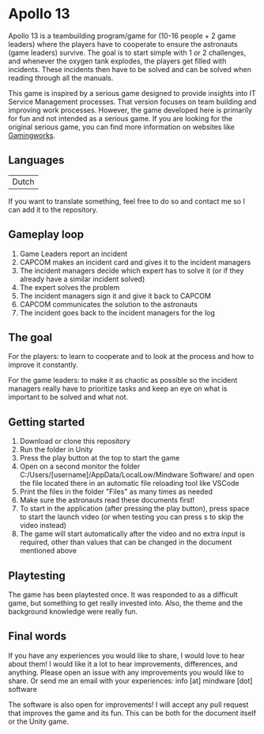 # Apollo 13

Apollo 13 is a teambuilding program/game for (10-16 people + 2 game leaders) where the players have to cooperate to ensure the astronauts (game leaders) survive. The goal is to start simple with 1 or 2 challenges, and whenever the oxygen tank explodes, the players get filled with incidents. These incidents then have to be solved and can be solved when reading through all the manuals.

This game is inspired by a serious game designed to provide insights into IT Service Management processes. That version focuses on team building and improving work processes. However, the game developed here is primarily for fun and not intended as a serious game. If you are looking for the original serious game, you can find more information on websites like [Gamingworks](https://www.gamingworks.nl/business-simulations/apollo-13/).

## Languages

|  |
| --- |
| Dutch |

If you want to translate something, feel free to do so and contact me so I can add it to the repository.

## Gameplay loop

1. Game Leaders report an incident
2. CAPCOM makes an incident card and gives it to the incident managers
3. The incident managers decide which expert has to solve it (or if they already have a similar incident solved)
4. The expert solves the problem
5. The incident managers sign it and give it back to CAPCOM
6. CAPCOM communicates the solution to the astronauts
7. The incident goes back to the incident managers for the log

## The goal

For the players: to learn to cooperate and to look at the process and how to improve it constantly.

For the game leaders: to make it as chaotic as possible so the incident managers really have to prioritize tasks and keep an eye on what is important to be solved and what not.

## Getting started

1. Download or clone this repository
2. Run the folder in Unity
3. Press the play button at the top to start the game
4. Open on a second monitor the folder C:/Users/[username]/AppData/LocalLow/Mindware Software/ and open the file located there in an automatic file reloading tool like VSCode
5. Print the files in the folder "Files" as many times as needed
6. Make sure the astronauts read these documents first!
7. To start in the application (after pressing the play button), press space to start the launch video (or when testing you can press s to skip the video instead)
8. The game will start automatically after the video and no extra input is required, other than values that can be changed in the document mentioned above

## Playtesting

The game has been playtested once. It was responded to as a difficult game, but something to get really invested into. Also, the theme and the background knowledge were really fun.

## Final words

If you have any experiences you would like to share, I would love to hear about them! I would like it a lot to hear improvements, differences, and anything. Please open an issue with any improvements you would like to share. Or send me an email with your experiences: info [at] mindware [dot] software

The software is also open for improvements! I will accept any pull request that improves the game and its fun. This can be both for the document itself or the Unity game.
